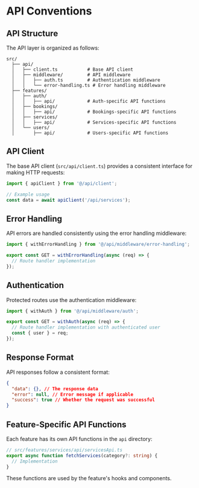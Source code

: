 # API Conventions

## API Structure

The API layer is organized as follows:

```
src/
  ├── api/
  │   ├── client.ts           # Base API client
  │   ├── middleware/         # API middleware
  │   │   ├── auth.ts         # Authentication middleware
  │   │   └── error-handling.ts # Error handling middleware
  ├── features/
  │   ├── auth/
  │   │   ├── api/            # Auth-specific API functions
  │   ├── bookings/
  │   │   ├── api/            # Bookings-specific API functions
  │   ├── services/
  │   │   ├── api/            # Services-specific API functions
  │   └── users/
  │       ├── api/            # Users-specific API functions
```

## API Client

The base API client (`src/api/client.ts`) provides a consistent interface for making HTTP requests:

```typescript
import { apiClient } from '@/api/client';

// Example usage
const data = await apiClient('/api/services');
```

## Error Handling

API errors are handled consistently using the error handling middleware:

```typescript
import { withErrorHandling } from '@/api/middleware/error-handling';

export const GET = withErrorHandling(async (req) => {
  // Route handler implementation
});
```

## Authentication

Protected routes use the authentication middleware:

```typescript
import { withAuth } from '@/api/middleware/auth';

export const GET = withAuth(async (req) => {
  // Route handler implementation with authenticated user
  const { user } = req;
});
```

## Response Format

API responses follow a consistent format:

```json
{
  "data": {}, // The response data
  "error": null, // Error message if applicable
  "success": true // Whether the request was successful
}
```

## Feature-Specific API Functions

Each feature has its own API functions in the `api` directory:

```typescript
// src/features/services/api/servicesApi.ts
export async function fetchServices(category?: string) {
  // Implementation
}
```

These functions are used by the feature's hooks and components.
